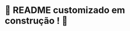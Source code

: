 # :construction: README customizado em construção ! :construction:
<!-- 
REQUSITO 1
A página deve conter o título "Paleta de Cores"

O título deverá ficar dentro de uma tag h1 com o id denominado title;

O texto do título deve ser exatamente "Paleta de Cores".

O que será testado:

O título deve possuir a tag h1;
O título deve possuir o id title;
O título deve ser Paleta de Cores
-->
